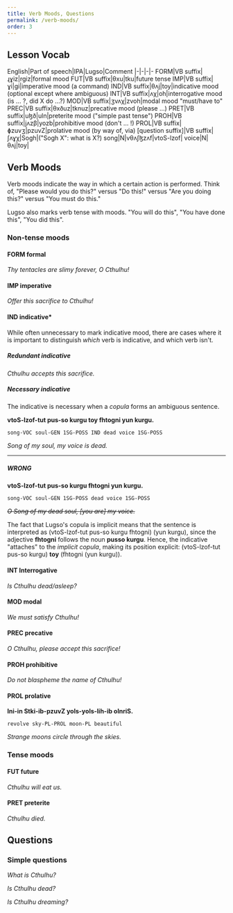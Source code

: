 ```yaml
---
title: Verb Moods, Questions
permalink: /verb-moods/
order: 3
---
```


## Lesson Vocab

English|Part of speech|IPA|Lugso|Comment
|-|-|-|-
FORM|VB suffix|ɻɣiz|rgiz|formal mood
FUT|VB suffix|θxu|tku|future tense
IMP|VB suffix|ɣi|gi|imperative mood (a command)
IND|VB suffix|θʌj|toy|indicative mood (optional except where ambiguous)
INT|VB suffix|ʌχ|oh|interrogative mood (is ... ?, did X do ...?)
MOD|VB suffix|ʒvʌχ|zvoh|modal mood "must/have to"
PREC|VB suffix|θxðuz|tknuz|precative mood (please ...)
PRET|VB suffix|uɮð|uln|preterite mood ("simple past tense")
PROH|VB suffix|jʌzβ|yozb|prohibitive mood (don't ... !)
PROL|VB suffix|ɸzuvʒ|pzuvZ|prolative mood (by way of, via)
[question suffix]|VB suffix|ʃʌɣχ|Sogh|("Sogh X": what is X?)
song|N|vθʌʃɮzʌf|vtoS-lzof|
voice|N|θʌj|toy|

## Verb Moods

Verb moods indicate the way in which a certain action is performed. Think of, "Please would you do this?" versus "Do this!" versus "Are you doing this?" versus "You must do this."

Lugso also marks verb tense with moods. "You will do this", "You have done this", "You did this".

### Non-tense moods

#### FORM formal

_Thy tentacles are slimy forever, O Cthulhu!_

#### IMP imperative

_Offer this sacrifice to Cthulhu!_

#### IND indicative*

While often unnecessary to mark indicative mood, there are cases where it is important to distinguish _which_ verb is indicative, and which verb isn't.

##### Redundant indicative

_Cthulhu accepts this sacrifice._

##### Necessary indicative

The indicative is necessary when a _copula_ forms an ambiguous sentence.

**vtoS-lzof-tut pus-so kurgu toy fhtogni yun kurgu.**

`song-VOC soul-GEN 1SG-POSS IND dead voice 1SG-POSS`

_Song of my soul, my voice is dead._

---

##### WRONG

**vtoS-lzof-tut pus-so kurgu fhtogni yun kurgu.**

`song-VOC soul-GEN 1SG-POSS dead voice 1SG-POSS`

~~_O Song of my dead soul, [you are] my voice._~~

The fact that Lugso's copula is implicit means that the sentence is interpreted as (vtoS-lzof-tut pus-so kurgu fhtogni) (yun kurgu), since the adjective **fhtogni** follows the noun **pusso kurgu**. Hence, the indicative "attaches" to the _implicit copula_, making its position explicit: (vtoS-lzof-tut pus-so kurgu) **toy** (fhtogni (yun kurgu)).

#### INT Interrogative

_Is Cthulhu dead/asleep?_

#### MOD modal

_We must satisfy Cthulhu!_

#### PREC precative

_O Cthulhu, please accept this sacrifice!_

#### PROH prohibitive

_Do not blaspheme the name of Cthulhu!_

#### PROL prolative

**lni-in Stki-ib-pzuvZ yols-yols-lih-ib olnriS.**

`revolve sky-PL-PROL moon-PL beautiful`

_Strange moons circle through the skies._

### Tense moods

#### FUT future

_Cthulhu will eat us._

#### PRET preterite

_Cthulhu died._

## Questions

### Simple questions

_What is Cthulhu?_

_Is Cthulhu dead?_

_Is Cthulhu dreaming?_
